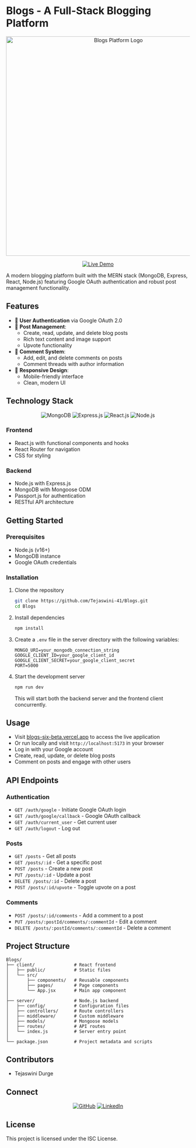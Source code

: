 # Blogs - A Full-Stack Blogging Platform

<p align="center">
  <img src="https://executivecareerbrand.com/wp-content/uploads/2011/04/blog-49006_640.png" alt="Blogs Platform Logo" width="600">
</p>

<p align="center">
  <a href="https://blogs-six-beta.vercel.app"><img src="https://img.shields.io/badge/View_Live_Demo-Vercel-blue?style=for-the-badge&logo=vercel" alt="Live Demo"></a>
</p>

A modern blogging platform built with the MERN stack (MongoDB, Express, React, Node.js) featuring Google OAuth authentication and robust post management functionality.

## Features

- 🔐 **User Authentication** via Google OAuth 2.0
- 📝 **Post Management**:
  - Create, read, update, and delete blog posts
  - Rich text content and image support
  - Upvote functionality
- 💬 **Comment System**:
  - Add, edit, and delete comments on posts
  - Comment threads with author information
- 📱 **Responsive Design**:
  - Mobile-friendly interface
  - Clean, modern UI

## Technology Stack

<p align="center">
  <img src="https://img.shields.io/badge/MongoDB-4EA94B?style=for-the-badge&logo=mongodb&logoColor=white" alt="MongoDB">
  <img src="https://img.shields.io/badge/Express-000000?style=for-the-badge&logo=express&logoColor=white" alt="Express.js">
  <img src="https://img.shields.io/badge/React-61DAFB?style=for-the-badge&logo=react&logoColor=black" alt="React.js">
  <img src="https://img.shields.io/badge/Node.js-339933?style=for-the-badge&logo=nodedotjs&logoColor=white" alt="Node.js">
</p>

### Frontend
- React.js with functional components and hooks
- React Router for navigation
- CSS for styling

### Backend
- Node.js with Express.js
- MongoDB with Mongoose ODM
- Passport.js for authentication
- RESTful API architecture

## Getting Started

### Prerequisites

- Node.js (v16+)
- MongoDB instance
- Google OAuth credentials

### Installation

1. Clone the repository
   ```bash
   git clone https://github.com/Tejaswini-41/Blogs.git
   cd Blogs
   ```

2. Install dependencies
   ```bash
   npm install
   ```

3. Create a `.env` file in the server directory with the following variables:
   ```
   MONGO_URI=your_mongodb_connection_string
   GOOGLE_CLIENT_ID=your_google_client_id
   GOOGLE_CLIENT_SECRET=your_google_client_secret
   PORT=5000
   ```

4. Start the development server
   ```bash
   npm run dev
   ```
   This will start both the backend server and the frontend client concurrently.

## Usage

- Visit [blogs-six-beta.vercel.app](https://blogs-six-beta.vercel.app) to access the live application
- Or run locally and visit `http://localhost:5173` in your browser
- Log in with your Google account
- Create, read, update, or delete blog posts
- Comment on posts and engage with other users

## API Endpoints

### Authentication
- `GET /auth/google` - Initiate Google OAuth login
- `GET /auth/google/callback` - Google OAuth callback
- `GET /auth/current_user` - Get current user
- `GET /auth/logout` - Log out

### Posts
- `GET /posts` - Get all posts
- `GET /posts/:id` - Get a specific post
- `POST /posts` - Create a new post
- `PUT /posts/:id` - Update a post
- `DELETE /posts/:id` - Delete a post
- `POST /posts/:id/upvote` - Toggle upvote on a post

### Comments
- `POST /posts/:id/comments` - Add a comment to a post
- `PUT /posts/:postId/comments/:commentId` - Edit a comment
- `DELETE /posts/:postId/comments/:commentId` - Delete a comment

## Project Structure

```
Blogs/
├── client/               # React frontend
│   ├── public/           # Static files
│   └── src/
│       ├── components/   # Reusable components
│       ├── pages/        # Page components
│       └── App.jsx       # Main app component
│
├── server/               # Node.js backend
│   ├── config/           # Configuration files
│   ├── controllers/      # Route controllers
│   ├── middleware/       # Custom middleware
│   ├── models/           # Mongoose models
│   ├── routes/           # API routes
│   └── index.js          # Server entry point
│
└── package.json          # Project metadata and scripts
```

## Contributors

- Tejaswini Durge

## Connect

<p align="center">
  <a href="https://github.com/Tejaswini-41"><img src="https://img.shields.io/badge/GitHub-100000?style=for-the-badge&logo=github&logoColor=white" alt="GitHub"></a>
  <a href="https://www.linkedin.com/in/tejaswinidurge/"><img src="https://img.shields.io/badge/LinkedIn-0077B5?style=for-the-badge&logo=linkedin&logoColor=white" alt="LinkedIn"></a>
</p>

## License

This project is licensed under the ISC License.